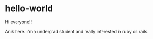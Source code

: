 # hello-world

Hi everyone!!

Anik here. i'm a undergrad student and really interested in ruby on rails.
